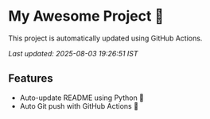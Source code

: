 # My Awesome Project 🚀

This project is automatically updated using GitHub Actions.

_Last updated: 2025-08-03 19:26:51 IST_

## Features
- Auto-update README using Python 🐍
- Auto Git push with GitHub Actions 🤖
